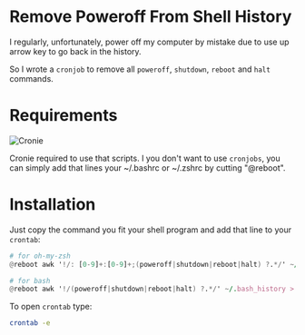 # Remove Poweroff From Shell History

I regularly, unfortunately, power off my computer by mistake due to use up arrow key to go 
back in the history. 

So I wrote a `cronjob` to remove all `poweroff`, `shutdown`, `reboot` and `halt` commands.

# Requirements

![Cronie](https://shields.io/badge/Cronie-red)

Cronie required to use that scripts. I you don't want  to use `cronjobs`, you can simply add that lines your ~/.bashrc or ~/.zshrc by cutting "@reboot".

# Installation

Just copy the command you fit your shell program and add that line to your `crontab`:

```awk
# for oh-my-zsh
@reboot awk '!/: [0-9]+:[0-9]+;(poweroff|shutdown|reboot|halt) ?.*/' ~/.zsh_history > /tmp/.zsh_history && mv /tmp/.zsh_history ~/.zsh_history

# for bash
@reboot awk '!/(poweroff|shutdown|reboot|halt) ?.*/' ~/.bash_history > /tmp/.bash_history && mv /tmp/.bash_history ~/.bash_history
```

To open `crontab`  type: 

```sh
crontab -e
```

